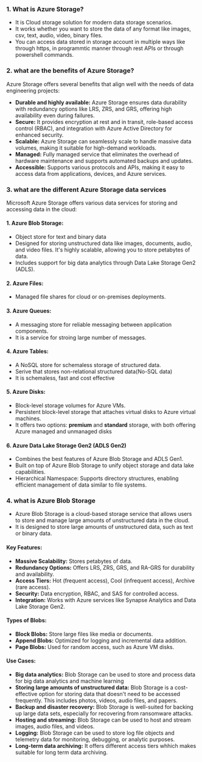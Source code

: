 ### 1. What is Azure Storage?
- It is Cloud storage solution for modern data storage scenarios.
- It works whether you want to store the data of any format like images, csv, text, audio, video, binary files.
- You can access data stored in storage account in multiple ways like through https, in programmtic manner through rest APIs or through powershell commands.

### 2. what are the benefits of Azure Storage?
Azure Storage offers several benefits that align well with the needs of data engineering projects:
- **Durable and highly available:** Azure Storage ensures data durability with redundancy options like LRS, ZRS, and GRS, offering high availability even during failures.
- **Secure:** It provides encryption at rest and in transit, role-based access control (RBAC), and integration with Azure Active Directory for enhanced security.
- **Scalable:** Azure Storage can seamlessly scale to handle massive data volumes, making it suitable for high-demand workloads.
- **Managed:** Fully managed service that eliminates the overhead of hardware maintenance and supports automated backups and updates.
- **Accessible:** Supports various protocols and APIs, making it easy to access data from applications, devices, and Azure services.


### 3. what are the different Azure Storage data services
Microsoft Azure Storage offers various data services for storing and accessing data in the cloud:

#### 1. Azure Blob Storage:
- Object store for text and binary data
- Designed for storing unstructured data like images, documents, audio, and video files. It's highly scalable, allowing you to store petabytes of data.
- Includes support for big data analytics through Data Lake Storage Gen2 (ADLS).

#### 2. Azure Files: 
- Managed file shares for cloud or on-premises deployments.

#### 3. Azure Queues:
- A messaging store for reliable messaging between application components.
- It is a service for stroing large number of messages.

#### 4. Azure Tables:
- A NoSQL store for schemaless storage of structured data.
- Serive that stores non-relational structured data(No-SQL data)
- It is schemaless, fast and cost effective

#### 5. Azure Disks:
- Block-level storage volumes for Azure VMs.
- Persistent block-level storage that attaches virtual disks to Azure virtual machines.
- It offers two options: **premium** and **standard** storage, with both offering Azure managed and unmanaged disks

#### 6. Azure Data Lake Storage Gen2 (ADLS Gen2)
- Combines the best features of Azure Blob Storage and ADLS Gen1.
- Built on top of Azure Blob Storage to unify object storage and data lake capabilities.
- Hierarchical Namespace: Supports directory structures, enabling efficient management of data similar to file systems.


### 4. what is Azure Blob Storage
- Azure Blob Storage is a cloud-based storage service that allows users to store and manage large amounts of unstructured data in the cloud. 
- It is designed to store large amounts of unstructured data, such as text or binary data.

#### Key Features:
- **Massive Scalability:** Stores petabytes of data.
- **Redundancy Options:** Offers LRS, ZRS, GRS, and RA-GRS for durability and availability.
- **Access Tiers:** Hot (frequent access), Cool (infrequent access), Archive (rare access).
- **Security:** Data encryption, RBAC, and SAS for controlled access.
- **Integration:** Works with Azure services like Synapse Analytics and Data Lake Storage Gen2.

#### Types of Blobs:
- **Block Blobs:** Store large files like media or documents.
- **Append Blobs:** Optimized for logging and incremental data addition.
- **Page Blobs:** Used for random access, such as Azure VM disks.

#### Use Cases:
- **Big data analytics:** Blob Storage can be used to store and process data for big data analytics and machine learning
- **Storing large amounts of unstructured data:**  Blob Storage is a cost-effective option for storing data that doesn't need to be accessed frequently. This includes photos, videos, audio files, and papers.
- **Backup and disaster recovery:** Blob Storage is well-suited for backing up large data sets, especially for recovering from ransomware attacks.
- **Hosting and streaming:** Blob Storage can be used to host and stream images, audio files, and videos.
- **Logging:** Blob Storage can be used to store log file objects and telemetry data for monitoring, debugging, or analytic purposes. 
- **Long-term data archiving:** It offers different access tiers whhich makes suitable for long term data archiving.

